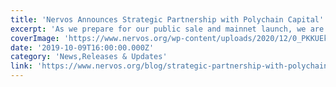```yaml
---
title: 'Nervos Announces Strategic Partnership with Polychain Capital'
excerpt: 'As we prepare for our public sale and mainnet launch, we are thrilled to announce a strategic partnership with Polychain Capital. Polychain will actively participate in the Nervos ecosystem, helping t'
coverImage: 'https://www.nervos.org/wp-content/uploads/2020/12/0_PKKUEkRvQxDy6RC8.png'
date: '2019-10-09T16:00:00.000Z'
category: 'News,Releases & Updates'
link: 'https://www.nervos.org/blog/strategic-partnership-with-polychain-capital'
---
```


